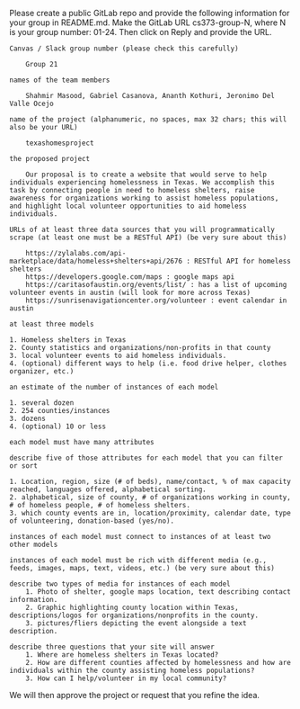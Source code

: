  Please create a public GitLab repo and provide the following information for your group in README.md. Make the GitLab URL cs373-group-N, where N is your group number: 01-24. Then click on Reply and provide the URL. 

    Canvas / Slack group number (please check this carefully)

        Group 21

    names of the team members

        Shahmir Masood, Gabriel Casanova, Ananth Kothuri, Jeronimo Del Valle Ocejo

    name of the project (alphanumeric, no spaces, max 32 chars; this will also be your URL)

        texashomesproject
    
    the proposed project

        Our proposal is to create a website that would serve to help individuals experiencing homelessness in Texas. We accomplish this task by connecting people in need to homeless shelters, raise awareness for organizations working to assist homeless populations, and highlight local volunteer opportunities to aid homeless individuals.

    URLs of at least three data sources that you will programmatically scrape (at least one must be a RESTful API) (be very sure about this)

        https://zylalabs.com/api-marketplace/data/homeless+shelters+api/2676 : RESTful API for homeless shelters
        https://developers.google.com/maps : google maps api 
        https://caritasofaustin.org/events/list/ : has a list of upcoming volunteer events in austin (will look for more across Texas)
        https://sunrisenavigationcenter.org/volunteer : event calendar in austin 

    at least three models

    1. Homeless shelters in Texas
    2. County statistics and organizations/non-profits in that county 
    3. local volunteer events to aid homeless individuals. 
    4. (optional) different ways to help (i.e. food drive helper, clothes organizer, etc.)

    an estimate of the number of instances of each model

    1. several dozen
    2. 254 counties/instances
    3. dozens
    4. (optional) 10 or less

    each model must have many attributes

    describe five of those attributes for each model that you can filter or sort

    1. Location, region, size (# of beds), name/contact, % of max capacity reached, languages offered, alphabetical sorting. 
    2. alphabetical, size of county, # of organizations working in county, # of homeless people, # of homeless shelters.
    3. which county events are in, location/proximity, calendar date, type of volunteering, donation-based (yes/no).

    instances of each model must connect to instances of at least two other models

    instances of each model must be rich with different media (e.g., feeds, images, maps, text, videos, etc.) (be very sure about this)

    describe two types of media for instances of each model
        1. Photo of shelter, google maps location, text describing contact information. 
        2. Graphic highlighting county location within Texas, descriptions/logos for organizations/nonprofits in the county.
        3. pictures/fliers depicting the event alongside a text description.

    describe three questions that your site will answer
        1. Where are homeless shelters in Texas located?
        2. How are different counties affected by homelessness and how are individuals within the county assisting homeless populations?
        3. How can I help/volunteer in my local community?
    
 We will then approve the project or request that you refine the idea. 
